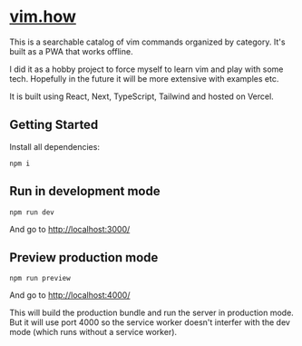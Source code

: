 # [vim.how](https://vim.how)

This is a searchable catalog of vim commands organized by category. It's built as a PWA that works offline.

I did it as a hobby project to force myself to learn vim and play with some tech. Hopefully in the future it will be more extensive with examples etc.

It is built using React, Next, TypeScript, Tailwind and hosted on Vercel.

## Getting Started

Install all dependencies:

```
npm i
```

## Run in development mode

```
npm run dev
```

And go to [http://localhost:3000/](http://localhost:3000/)

## Preview production mode

```
npm run preview
```

And go to [http://localhost:4000/](http://localhost:4000/)

This will build the production bundle and run the server in production mode. But it will use port 4000 so the service worker doesn't interfer with the dev mode (which runs without a service worker).
